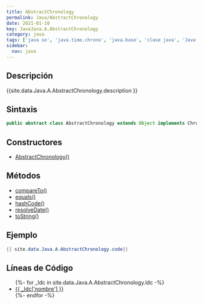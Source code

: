 ```yaml
---
title: AbstractChronology
permalink: Java/AbstractChronology
date: 2021-01-10
key: JavaJava.A.AbstractChronology
category: java
tags: ['java se', 'java.time.chrono', 'java.base', 'clase java', 'Java 1.8']
sidebar: 
  nav: java
---
```


## Descripción
{{site.data.Java.A.AbstractChronology.description }}

## Sintaxis
~~~java
public abstract class AbstractChronology extends Object implements Chronology
~~~

## Constructores
* [AbstractChronology()](/Java/AbstractChronology/AbstractChronology/)

## Métodos
* [compareTo()](/Java/AbstractChronology/compareTo)
* [equals()](/Java/AbstractChronology/equals)
* [hashCode()](/Java/AbstractChronology/hashCode)
* [resolveDate()](/Java/AbstractChronology/resolveDate)
* [toString()](/Java/AbstractChronology/toString)

## Ejemplo
~~~java
{{ site.data.Java.A.AbstractChronology.code}}
~~~

## Líneas de Código
<ul>
{%- for _ldc in site.data.Java.A.AbstractChronology.ldc -%}
   <li>
       <a href="{{_ldc['url'] }}">{{ _ldc['nombre'] }}</a>
   </li>
{%- endfor -%}
</ul>
